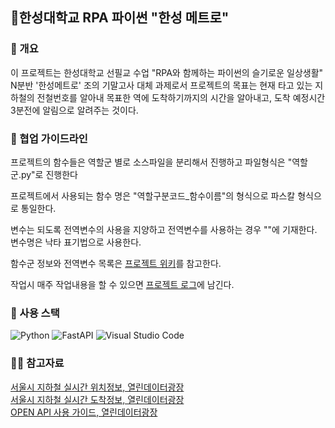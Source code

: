 ## 🚆한성대학교 RPA 파이썬 "한성 메트로"



### 👩‍ 개요

이 프로젝트는 한성대학교 선필교 수업 "RPA와 함께하는 파이썬의 슬기로운 일상생활" N분반 '한성메트로' 조의 기말고사 대체 과제로서 프로젝트의 목표는 현재 타고 있는 지하철의 전철번호를 알아내 목표한 역에 도착하기까지의 시간을 알아내고, 도착 예정시간 3분전에 알림으로 알려주는 것이다. 

### 🌈 협업 가이드라인

프로젝트의 함수들은 역할군 별로 소스파일을 분리해서 진행하고 파일형식은 "역할군.py"로 진행한다

프로젝트에서 사용되는 함수 명은 "역할구분코드_함수이름"의 형식으로 파스칼 형식으로 통일한다.

변수는 되도록 전역변수의 사용을 지양하고 전역변수를 사용하는 경우 ""에 기재한다. 변수명은 낙타 표기법으로 사용한다.

함수군 정보와 전역변수 목록은 [프로젝트 위키](https://github.com/HansungMetro/ProjectDocument/blob/main/ProjectWiki.md)를 참고한다.

작업시 매주 작업내용을 할 수 있으면 [프로젝트 로그](https://github.com/HansungMetro/ProjectDocument/blob/main/ProjectLog.md)에 남긴다.

### 🧙 사용 스택

![Python](https://img.shields.io/badge/python-3670A0?style=for-the-badge&logo=python&logoColor=ffdd54) 
![FastAPI](https://img.shields.io/badge/FastAPI-005571?style=for-the-badge&logo=fastapi) 
![Visual Studio Code](https://img.shields.io/badge/Visual%20Studio%20Code-0078d7.svg?style=for-the-badge&logo=visual-studio-code&logoColor=white) 

### 👩‍💻 참고자료

[서울시 지하철 실시간 위치정보, 열린데이터광장](https://data.seoul.go.kr/dataList/OA-12601/A/1/datasetView.do)   
[서울시 지하철 실시간 도착정보, 열린데이터광장](https://data.seoul.go.kr/dataList/OA-12764/F/1/datasetView.do)   
[OPEN API 사용 가이드, 열린데이터광장](https://data.seoul.go.kr/together/guide/useGuide.do)   
